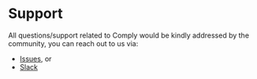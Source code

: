 # Support

All questions/support related to Comply would be kindly addressed by the community, you can reach out to us via:
* [Issues](https://github.com/strongdm/comply/issues), or
* [Slack](https://join.slack.com/t/comply-users/shared_invite/zt-4k3f46wy-Cs1DceznNvAL~lnW9_HjIA)
